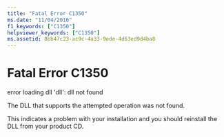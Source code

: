 ```yaml
---
title: "Fatal Error C1350"
ms.date: "11/04/2016"
f1_keywords: ["C1350"]
helpviewer_keywords: ["C1350"]
ms.assetid: 8bb47c23-ac9c-4a33-9ede-4d63ed9d4ba8
---
```

# Fatal Error C1350

error loading dll 'dll': dll not found

The DLL that supports the attempted operation was not found.

This indicates a problem with your installation and you should reinstall the DLL from your product CD.
